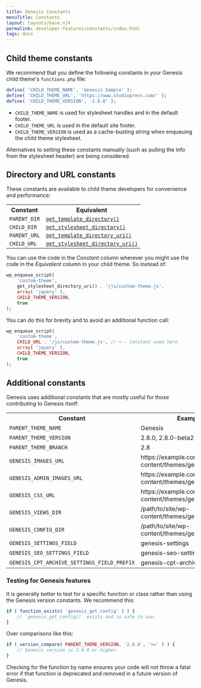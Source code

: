 ```yaml
---
title: Genesis Constants
menuTitle: Constants
layout: layouts/base.njk
permalink: developer-features/constants/index.html
tags: docs
---
```


## Child theme constants

We recommend that you define the following constants in your Genesis child theme's `functions.php` file:

```php
define( 'CHILD_THEME_NAME', 'Genesis Sample' );
define( 'CHILD_THEME_URL', 'https://www.studiopress.com/' );
define( 'CHILD_THEME_VERSION', '2.8.0' );
```

- `CHILD_THEME_NAME` is used for stylesheet handles and in the default footer.
- `CHILD_THEME_URL` is used in the default site footer.
- `CHILD_THEME_VERSION` is used as a cache-busting string when enqueuing the child theme stylesheet.

Alternatives to setting these constants manually (such as pulling the info from the stylesheet header) are being considered.

## Directory and URL constants

These constants are available to child theme developers for convenience and performance:

<table>
  <tr>
    <th>Constant</th>
    <th>Equivalent</th> 
  </tr>
  <tr>
    <td><code>PARENT_DIR</code></td>
    <td><a href="https://codex.wordpress.org/Function_Reference/get_template_directory"><code>get_template_directory()</code></a></td> 
  </tr>
  <tr>
    <td><code>CHILD_DIR</code></td>
    <td><a href="https://codex.wordpress.org/Function_Reference/get_stylesheet_directory"><code>get_stylesheet_directory()</code></a></td> 
  </tr>
  <tr>
    <td><code>PARENT_URL</code></td>
    <td><a href="https://codex.wordpress.org/Function_Reference/get_template_directory_uri"><code>get_template_directory_uri()</code></a></td> 
  </tr>
  <tr>
    <td><code>CHILD_URL</code></td>
    <td><a href="https://codex.wordpress.org/Function_Reference/get_stylesheet_directory_uri"><code>get_stylesheet_directory_uri()</code></a></td> 
  </tr>
</table>

You can use the code in the *Constant* column wherever you might use the code in the *Equivalent* column in your child theme. So instead of:

```php
wp_enqueue_script(
	'custom-theme',
	get_stylesheet_directory_uri() . '/js/custom-theme.js',
	array( 'jquery' ),
	CHILD_THEME_VERSION,
	true
);
```

You can do this for brevity and to avoid an additional function call:

```php
wp_enqueue_script(
	'custom-theme',
	CHILD_URL . '/js/custom-theme.js', // <-- Constant used here.
	array( 'jquery' ),
	CHILD_THEME_VERSION,
	true
);
```

## Additional constants

Genesis uses additional constants that are mostly useful for those contributing to Genesis itself:

<table>
  <tr>
    <th>Constant</th>
    <th>Example Values</th> 
  </tr>
  <tr>
    <td><code>PARENT_THEME_NAME</code></td>
    <td>Genesis</td> 
  </tr>
  <tr>
    <td><code>PARENT_THEME_VERSION</code></td>
    <td>2.8.0, 2.8.0-beta2</td> 
  </tr>
  <tr>
    <td><code>PARENT_THEME_BRANCH</code></td>
    <td>2.8</td> 
  </tr>
  <tr>
    <td><code>GENESIS_IMAGES_URL</code></td>
    <td>https://example.com/wp-content/themes/genesis/images</td> 
  </tr>
  <tr>
    <td><code>GENESIS_ADMIN_IMAGES_URL</code></td>
    <td>https://example.com/wp-content/themes/genesis/lib/admin/images</td> 
  </tr>
  <tr>
    <td><code>GENESIS_CSS_URL</code></td>
    <td>https://example.com/wp-content/themes/genesis/lib/css</td> 
  </tr>
  <tr>
    <td><code>GENESIS_VIEWS_DIR</code></td>
    <td>/path/to/site/wp-content/themes/genesis/lib/views</td> 
  </tr>
  <tr>
    <td><code>GENESIS_CONFIG_DIR</code></td>
    <td>/path/to/site/wp-content/themes/genesis/config</td> 
  </tr>
  <tr>
    <td><code>GENESIS_SETTINGS_FIELD</code></td>
    <td>genesis-settings</td> 
  </tr>
  <tr>
    <td><code>GENESIS_SEO_SETTINGS_FIELD</code></td>
    <td>genesis-seo-settings</td> 
  </tr>
  <tr>
    <td><code>GENESIS_CPT_ARCHIVE_SETTINGS_FIELD_PREFIX</code></td>
    <td>genesis-cpt-archive-settings-</td> 
  </tr> 
</table>


### Testing for Genesis features

It is generally better to test for a specific function or class rather than using the Genesis version constants. We recommend this:

```php
if ( function_exists( 'genesis_get_config' ) ) {
	// `genesis_get_config()` exists and is safe to use.
}
```

Over comparisons like this:

```php
if ( version_compare( PARENT_THEME_VERSION, '2.8.0', '>=' ) ) {
    // Genesis version is 2.8.0 or higher.
}
```

Checking for the function by name ensures your code will not throw a fatal error if that function is deprecated and removed in a future version of Genesis.

